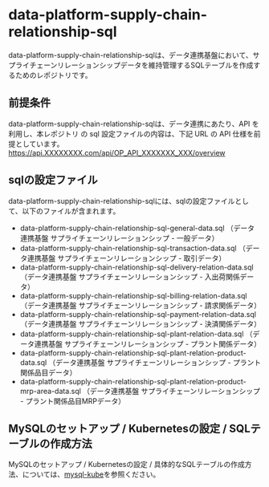 # data-platform-supply-chain-relationship-sql
data-platform-supply-chain-relationship-sqlは、データ連携基盤において、サプライチェーンリレーションシップデータを維持管理するSQLテーブルを作成するためのレポジトリです。  

## 前提条件  
data-platform-supply-chain-relationship-sqlは、データ連携にあたり、API を利用し、本レポジトリ の sql 設定ファイルの内容は、下記 URL の API 仕様を前提としています。  
https://api.XXXXXXXX.com/api/OP_API_XXXXXXX_XXX/overview 

## sqlの設定ファイル  
data-platform-supply-chain-relationship-sqlには、sqlの設定ファイルとして、以下のファイルが含まれます。 

* data-platform-supply-chain-relationship-sql-general-data.sql （データ連携基盤 サプライチェーンリレーションシップ - 一般データ）
* data-platform-supply-chain-relationship-sql-transaction-data.sql （データ連携基盤 サプライチェーンリレーションシップ - 取引データ）
* data-platform-supply-chain-relationship-sql-delivery-relation-data.sql （データ連携基盤 サプライチェーンリレーションシップ - 入出荷関係データ）
* data-platform-supply-chain-relationship-sql-billing-relation-data.sql （データ連携基盤 サプライチェーンリレーションシップ - 請求関係データ）
* data-platform-supply-chain-relationship-sql-payment-relation-data.sql （データ連携基盤 サプライチェーンリレーションシップ - 決済関係データ）
* data-platform-supply-chain-relationship-sql-plant-relation-data.sql （データ連携基盤 サプライチェーンリレーションシップ - プラント関係データ）
* data-platform-supply-chain-relationship-sql-plant-relation-product-data.sql （データ連携基盤 サプライチェーンリレーションシップ - プラント関係品目データ）
* data-platform-supply-chain-relationship-sql-plant-relation-product-mrp-area-data.sql （データ連携基盤 サプライチェーンリレーションシップ - プラント関係品目MRPデータ）

## MySQLのセットアップ / Kubernetesの設定 / SQLテーブルの作成方法  
MySQLのセットアップ / Kubernetesの設定 / 具体的なSQLテーブルの作成方法、については、[mysql-kube](https://github.com/latonaio/mysql-kube)を参照ください。  
